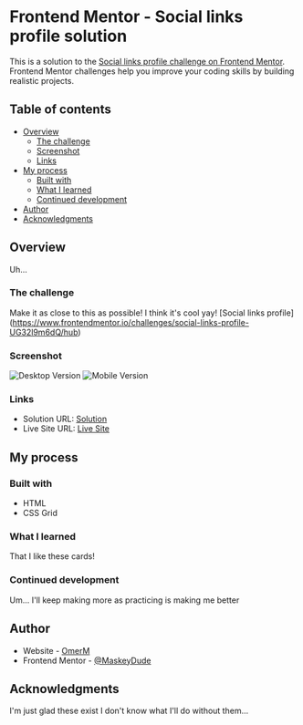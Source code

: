 # Frontend Mentor - Social links profile solution

This is a solution to the [Social links profile challenge on Frontend Mentor](https://www.frontendmentor.io/challenges/social-links-profile-UG32l9m6dQ). Frontend Mentor challenges help you improve your coding skills by building realistic projects. 

## Table of contents

- [Overview](#overview)
  - [The challenge](#the-challenge)
  - [Screenshot](#screenshot)
  - [Links](#links)
- [My process](#my-process)
  - [Built with](#built-with)
  - [What I learned](#what-i-learned)
  - [Continued development](#continued-development)
- [Author](#author)
- [Acknowledgments](#acknowledgments)

## Overview

Uh...

### The challenge

Make it as close to this as possible! I think it's cool yay! [Social links profile] (https://www.frontendmentor.io/challenges/social-links-profile-UG32l9m6dQ/hub)

### Screenshot

![Desktop Version](./desktop.png.jpg)
![Mobile Version](./mobile.png.jpg)

### Links

- Solution URL: [Solution](https://github.com/MaskeyDude/social-links-profile_frontendo)
- Live Site URL: [Live Site](https://maskeydude.github.io/social-links-profile_frontendo/)

## My process

### Built with

- HTML
- CSS Grid

### What I learned

That I like these cards!

### Continued development

Um... I'll keep making more as practicing is making me better

## Author

- Website - [OmerM](https://www.omerm.42web.io/index.html?i=1)
- Frontend Mentor - [@MaskeyDude](https://www.frontendmentor.io/profile/MaskeyDude)

## Acknowledgments

I'm just glad these exist I don't know what I'll do without them...
